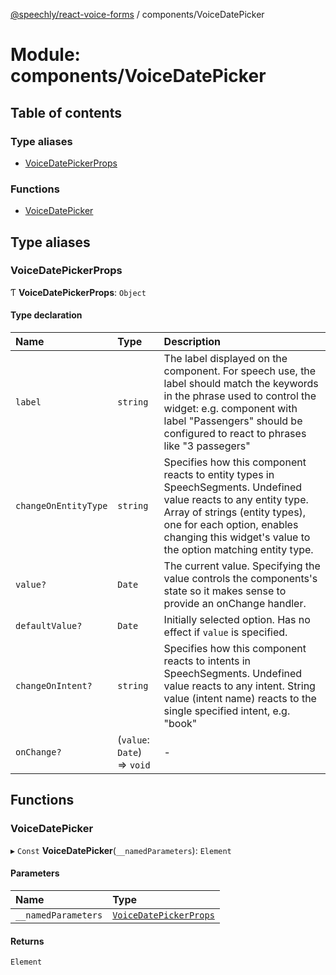 [@speechly/react-voice-forms](../README.md) / components/VoiceDatePicker

# Module: components/VoiceDatePicker

## Table of contents

### Type aliases

- [VoiceDatePickerProps](components_VoiceDatePicker.md#voicedatepickerprops)

### Functions

- [VoiceDatePicker](components_VoiceDatePicker.md#voicedatepicker)

## Type aliases

### VoiceDatePickerProps

Ƭ **VoiceDatePickerProps**: `Object`

#### Type declaration

| Name | Type | Description |
| :------ | :------ | :------ |
| `label` | `string` | The label displayed on the component. For speech use, the label should match the keywords in the phrase used to control the widget: e.g. component with label "Passengers" should be configured to react to phrases like "3 passegers" |
| `changeOnEntityType` | `string` | Specifies how this component reacts to entity types in SpeechSegments. Undefined value reacts to any entity type. Array of strings (entity types), one for each option, enables changing this widget's value to the option matching entity type. |
| `value?` | `Date` | The current value. Specifying the value controls the components's state so it makes sense to provide an onChange handler. |
| `defaultValue?` | `Date` | Initially selected option. Has no effect if `value` is specified. |
| `changeOnIntent?` | `string` | Specifies how this component reacts to intents in SpeechSegments. Undefined value reacts to any intent. String value (intent name) reacts to the single specified intent, e.g. "book" |
| `onChange?` | (`value`: `Date`) => `void` | - |

## Functions

### VoiceDatePicker

▸ `Const` **VoiceDatePicker**(`__namedParameters`): `Element`

#### Parameters

| Name | Type |
| :------ | :------ |
| `__namedParameters` | [`VoiceDatePickerProps`](components_VoiceDatePicker.md#voicedatepickerprops) |

#### Returns

`Element`
